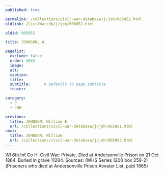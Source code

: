 ```yaml
---
published: true

permalink: /collections/civil-war-database/j/joh/005052.html
oldlink: /CivilWar/db/j/joh/005052.html

oldid: 005052

title: JOHNSON, W.

pagelist:
  exclude: false
  order: 5052
  image: 
  alt:
  caption:
  title:
  subtitle:      # Defaults to page subtitle
  teaser:

category: 
  - J 
  - JOH

previous:
  title: JOHNSON, William E.
  url: /collections/civil-war-database/j/joh/005051.html  
next:
  title: JOHNSON, William
  url: /collections/civil-war-database/j/joh/005053.html   
---
```

WI 6th Inf Co H. Civil War: Private. Died at Andersonville Prison on 21 Oct 1864. Buried in grave 11284. Sources: (WHS Series 1200 box 259-2) (&#147;Prisoners who died at Andersonville Prison&#148; Atwater List, publ 1865)